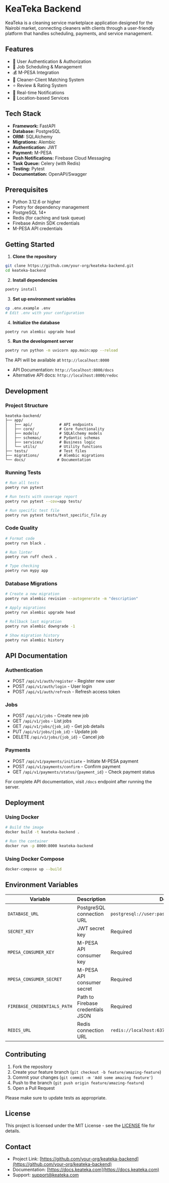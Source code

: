 # KeaTeka Backend

KeaTeka is a cleaning service marketplace application designed for the Nairobi market, connecting cleaners with clients through a user-friendly platform that handles scheduling, payments, and service management.

## Features

- 🔐 User Authentication & Authorization
- 📅 Job Scheduling & Management
- 💰 M-PESA Integration
- 🤝 Cleaner-Client Matching System
- ⭐ Review & Rating System
- 📱 Real-time Notifications
- 📍 Location-based Services

## Tech Stack

- **Framework:** FastAPI
- **Database:** PostgreSQL
- **ORM:** SQLAlchemy
- **Migrations:** Alembic
- **Authentication:** JWT
- **Payment:** M-PESA
- **Push Notifications:** Firebase Cloud Messaging
- **Task Queue:** Celery (with Redis)
- **Testing:** Pytest
- **Documentation:** OpenAPI/Swagger

## Prerequisites

- Python 3.12.6 or higher
- Poetry for dependency management
- PostgreSQL 14+
- Redis (for caching and task queue)
- Firebase Admin SDK credentials
- M-PESA API credentials

## Getting Started

1. **Clone the repository**
```bash
git clone https://github.com/your-org/keateka-backend.git
cd keateka-backend
```

2. **Install dependencies**
```bash
poetry install
```

3. **Set up environment variables**
```bash
cp .env.example .env
# Edit .env with your configuration
```

4. **Initialize the database**
```bash
poetry run alembic upgrade head
```

5. **Run the development server**
```bash
poetry run python -m uvicorn app.main:app --reload
```

The API will be available at `http://localhost:8000`
- API Documentation: `http://localhost:8000/docs`
- Alternative API docs: `http://localhost:8000/redoc`

## Development

### Project Structure
```
keateka-backend/
├── app/
│   ├── api/            # API endpoints
│   ├── core/           # Core functionality
│   ├── models/         # SQLAlchemy models
│   ├── schemas/        # Pydantic schemas
│   ├── services/       # Business logic
│   └── utils/          # Utility functions
├── tests/              # Test files
├── migrations/         # Alembic migrations
└── docs/              # Documentation
```

### Running Tests
```bash
# Run all tests
poetry run pytest

# Run tests with coverage report
poetry run pytest --cov=app tests/

# Run specific test file
poetry run pytest tests/test_specific_file.py
```

### Code Quality
```bash
# Format code
poetry run black .

# Run linter
poetry run ruff check .

# Type checking
poetry run mypy app
```

### Database Migrations

```bash
# Create a new migration
poetry run alembic revision --autogenerate -m "description"

# Apply migrations
poetry run alembic upgrade head

# Rollback last migration
poetry run alembic downgrade -1

# Show migration history
poetry run alembic history
```

## API Documentation

### Authentication
- POST `/api/v1/auth/register` - Register new user
- POST `/api/v1/auth/login` - User login
- POST `/api/v1/auth/refresh` - Refresh access token

### Jobs
- POST `/api/v1/jobs` - Create new job
- GET `/api/v1/jobs` - List jobs
- GET `/api/v1/jobs/{job_id}` - Get job details
- PUT `/api/v1/jobs/{job_id}` - Update job
- DELETE `/api/v1/jobs/{job_id}` - Cancel job

### Payments
- POST `/api/v1/payments/initiate` - Initiate M-PESA payment
- POST `/api/v1/payments/confirm` - Confirm payment
- GET `/api/v1/payments/status/{payment_id}` - Check payment status

For complete API documentation, visit `/docs` endpoint after running the server.

## Deployment

### Using Docker
```bash
# Build the image
docker build -t keateka-backend .

# Run the container
docker run -p 8000:8000 keateka-backend
```

### Using Docker Compose
```bash
docker-compose up --build
```

## Environment Variables

| Variable | Description | Default |
|----------|-------------|---------|
| `DATABASE_URL` | PostgreSQL connection URL | `postgresql://user:pass@localhost:5432/keateka` |
| `SECRET_KEY` | JWT secret key | Required |
| `MPESA_CONSUMER_KEY` | M-PESA API consumer key | Required |
| `MPESA_CONSUMER_SECRET` | M-PESA API consumer secret | Required |
| `FIREBASE_CREDENTIALS_PATH` | Path to Firebase credentials JSON | Required |
| `REDIS_URL` | Redis connection URL | `redis://localhost:6379/0` |

## Contributing

1. Fork the repository
2. Create your feature branch (`git checkout -b feature/amazing-feature`)
3. Commit your changes (`git commit -m 'Add some amazing feature'`)
4. Push to the branch (`git push origin feature/amazing-feature`)
5. Open a Pull Request

Please make sure to update tests as appropriate.

## License

This project is licensed under the MIT License - see the [LICENSE](LICENSE) file for details.

## Contact

- Project Link: [https://github.com/your-org/keateka-backend](https://github.com/your-org/keateka-backend)
- Documentation: [https://docs.keateka.com](https://docs.keateka.com)
- Support: [support@keateka.com](mailto:support@keateka.com)
